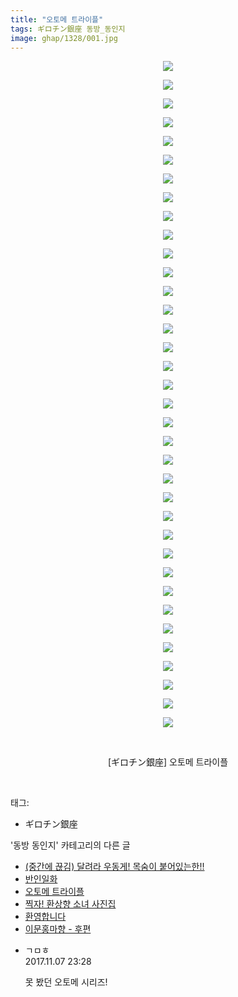 ```yaml
---
title: "오토메 트라이플"
tags: ギロチン銀座 동방_동인지
image: ghap/1328/001.jpg
---
```

<div class="article">
<p style="text-align: center; clear: none; float: none;"><img src="{{ site.nasurl }}/ghap/1328/001.jpg"/></p>
<p style="text-align: center; clear: none; float: none;"><img src="{{ site.nasurl }}/ghap/1328/002.jpg"/></p>
<p style="text-align: center; clear: none; float: none;"><img src="{{ site.nasurl }}/ghap/1328/003.jpg"/></p>
<p style="text-align: center; clear: none; float: none;"><img src="{{ site.nasurl }}/ghap/1328/004.jpg"/></p>
<p style="text-align: center; clear: none; float: none;"><img src="{{ site.nasurl }}/ghap/1328/005.jpg"/></p>
<p style="text-align: center; clear: none; float: none;"><img src="{{ site.nasurl }}/ghap/1328/006.jpg"/></p>
<p style="text-align: center; clear: none; float: none;"><img src="{{ site.nasurl }}/ghap/1328/007.jpg"/></p>
<p style="text-align: center; clear: none; float: none;"><img src="{{ site.nasurl }}/ghap/1328/008.jpg"/></p>
<p style="text-align: center; clear: none; float: none;"><img src="{{ site.nasurl }}/ghap/1328/009.jpg"/></p>
<p style="text-align: center; clear: none; float: none;"><img src="{{ site.nasurl }}/ghap/1328/010.jpg"/></p>
<p style="text-align: center; clear: none; float: none;"><img src="{{ site.nasurl }}/ghap/1328/011.jpg"/></p>
<p style="text-align: center; clear: none; float: none;"><img src="{{ site.nasurl }}/ghap/1328/012.jpg"/></p>
<p style="text-align: center; clear: none; float: none;"><img src="{{ site.nasurl }}/ghap/1328/013.jpg"/></p>
<p style="text-align: center; clear: none; float: none;"><img src="{{ site.nasurl }}/ghap/1328/014.jpg"/></p>
<p style="text-align: center; clear: none; float: none;"><img src="{{ site.nasurl }}/ghap/1328/015.jpg"/></p>
<p style="text-align: center; clear: none; float: none;"><img src="{{ site.nasurl }}/ghap/1328/016.jpg"/></p>
<p style="text-align: center; clear: none; float: none;"><img src="{{ site.nasurl }}/ghap/1328/017.jpg"/></p>
<p style="text-align: center; clear: none; float: none;"><img src="{{ site.nasurl }}/ghap/1328/018.jpg"/></p>
<p style="text-align: center; clear: none; float: none;"><img src="{{ site.nasurl }}/ghap/1328/019.jpg"/></p>
<p style="text-align: center; clear: none; float: none;"><img src="{{ site.nasurl }}/ghap/1328/020.jpg"/></p>
<p style="text-align: center; clear: none; float: none;"><img src="{{ site.nasurl }}/ghap/1328/021.jpg"/></p>
<p style="text-align: center; clear: none; float: none;"><img src="{{ site.nasurl }}/ghap/1328/022.jpg"/></p>
<p style="text-align: center; clear: none; float: none;"><img src="{{ site.nasurl }}/ghap/1328/023.jpg"/></p>
<p style="text-align: center; clear: none; float: none;"><img src="{{ site.nasurl }}/ghap/1328/024.jpg"/></p>
<p style="text-align: center; clear: none; float: none;"><img src="{{ site.nasurl }}/ghap/1328/025.jpg"/></p>
<p style="text-align: center; clear: none; float: none;"><img src="{{ site.nasurl }}/ghap/1328/026.jpg"/></p>
<p style="text-align: center; clear: none; float: none;"><img src="{{ site.nasurl }}/ghap/1328/027.jpg"/></p>
<p style="text-align: center; clear: none; float: none;"><img src="{{ site.nasurl }}/ghap/1328/028.jpg"/></p>
<p style="text-align: center; clear: none; float: none;"><img src="{{ site.nasurl }}/ghap/1328/029.jpg"/></p>
<p style="text-align: center; clear: none; float: none;"><img src="{{ site.nasurl }}/ghap/1328/030.jpg"/></p>
<p style="text-align: center; clear: none; float: none;"><img src="{{ site.nasurl }}/ghap/1328/031.jpg"/></p>
<p style="text-align: center; clear: none; float: none;"><img src="{{ site.nasurl }}/ghap/1328/032.jpg"/></p>
<p style="text-align: center; clear: none; float: none;"><img src="{{ site.nasurl }}/ghap/1328/033.jpg"/></p>
<p style="text-align: center; clear: none; float: none;"><img src="{{ site.nasurl }}/ghap/1328/034.jpg"/></p>
<p style="text-align: center; clear: none; float: none;"><img src="{{ site.nasurl }}/ghap/1328/035.jpg"/></p>
<p style="text-align: center; clear: none; float: none;"><img src="{{ site.nasurl }}/ghap/1328/036.jpg"/></p>
<p style="text-align: center; clear: none; float: none;"><br/></p>
<p style="text-align: center; clear: none; float: none;">[ギロチン銀座] 오토메 트라이플</p>
<p><br/></p>
</div><div class="tagTrail">
<p>태그: </p>
<ul>
<li>ギロチン銀座</li>
</ul>
</div><div class="another">
<p>'동방 동인지' 카테고리의 다른 글</p>
<ul>
<li><a href="/2016-08-03-ghap_1330">(중간에 끊김) 달려라 우동게! 목숨이 붙어있는한!!</a></li>
<li><a href="/2016-08-03-ghap_1329">반인일화</a></li>
<li><a href="/2016-08-03-ghap_1328">오토메 트라이플</a></li>
<li><a href="/2016-08-03-ghap_1327">찍자! 환상향 소녀 사진집</a></li>
<li><a href="/2016-08-03-ghap_1326">환영합니다</a></li>
<li><a href="/2016-08-03-ghap_1325">이문홍마향 - 후편</a></li>
</ul>
</div><div class="cb_module cb_fluid">
<div class="cb_wrt cb_profile">
<div class="comment">
<ul>
<li class="cb_thumb_off" id="comment15124894">
<div class="cb_comment_area">
<div class="cb_info_area">
<div class="cb_section">
<span class="cb_nick_name">ㄱㅁㅎ</span>
</div>
<div class="cb_section">
<span class="cb_date">2017.11.07 23:28 </span>
</div>
</div>
<div class="cb_dsc_comment">
<p class="cb_dsc">
											못 봤던 오토메 시리즈!
										</p>
</div>
</div></li>
</ul>
</div>
</div><!-- commentList close -->
</div>
<br/>
<p id="refer"></p>
<br/>
